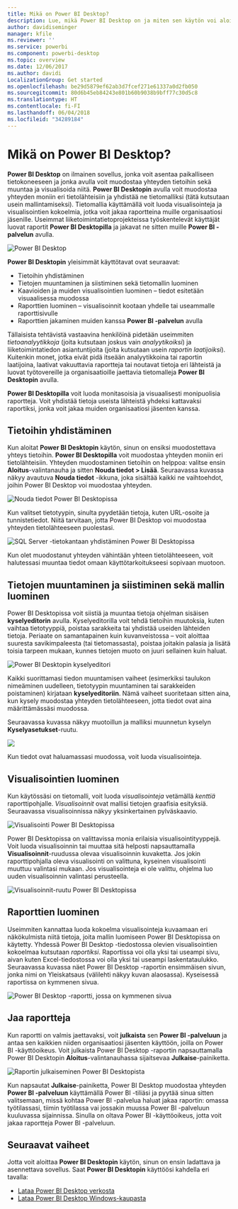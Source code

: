 ```yaml
---
title: Mikä on Power BI Desktop?
description: Lue, mikä Power BI Desktop on ja miten sen käytön voi aloittaa
author: davidiseminger
manager: kfile
ms.reviewer: ''
ms.service: powerbi
ms.component: powerbi-desktop
ms.topic: overview
ms.date: 12/06/2017
ms.author: davidi
LocalizationGroup: Get started
ms.openlocfilehash: be29d5879ef62ab3d7fcef271e61337a0d2fb050
ms.sourcegitcommit: 80d6b45eb84243e801b60b9038b9bff77c30d5c8
ms.translationtype: HT
ms.contentlocale: fi-FI
ms.lasthandoff: 06/04/2018
ms.locfileid: "34289184"
---
```

# <a name="what-is-power-bi-desktop"></a>Mikä on Power BI Desktop?

**Power BI Desktop** on ilmainen sovellus, jonka voit asentaa paikalliseen tietokoneeseen ja jonka avulla voit muodostaa yhteyden tietoihin sekä muuntaa ja visualisoida niitä. **Power BI Desktopin** avulla voit muodostaa yhteyden moniin eri tietolähteisiin ja yhdistää ne tietomalliksi (tätä kutsutaan usein mallintamiseksi). Tietomallia käyttämällä voit luoda visualisointeja ja visualisointien kokoelmia, jotka voit jakaa raportteina muille organisaatiosi jäsenille. Useimmat liiketoimintatietoprojekteissa työskentelevät käyttäjät luovat raportit **Power BI Desktopilla** ja jakavat ne sitten muille **Power BI -palvelun** avulla.

![Power BI Desktop](media/desktop-what-is-desktop/what-is-desktop_01.png)

**Power BI Desktopin** yleisimmät käyttötavat ovat seuraavat:

* Tietoihin yhdistäminen
* Tietojen muuntaminen ja siistiminen sekä tietomallin luominen
* Kaavioiden ja muiden visualisointien luominen – tiedot esitetään visuaalisessa muodossa
* Raporttien luominen – visualisoinnit kootaan yhdelle tai useammalle raporttisivulle
* Raporttien jakaminen muiden kanssa **Power BI -palvelun** avulla

Tällaisista tehtävistä vastaavina henkilöinä pidetään useimmiten *tietoanalyytikkoja* (joita kutsutaan joskus vain *analyytikoiksi*) ja liiketoimintatiedon asiantuntijoita (joita kutsutaan usein *raportin laatijoiksi*). Kuitenkin monet, jotka eivät pidä itseään analyytikkoina tai raportin laatijoina, laativat vakuuttavia raportteja tai noutavat tietoja eri lähteistä ja luovat työtovereille ja organisaatioille jaettavia tietomalleja **Power BI Desktopin** avulla.

**Power BI Desktopilla** voit luoda monitasoisia ja visuaalisesti monipuolisia raportteja. Voit yhdistää tietoja useista lähteistä yhdeksi kattavaksi raportiksi, jonka voit jakaa muiden organisaatiosi jäsenten kanssa. 

## <a name="connect-to-data"></a>Tietoihin yhdistäminen
Kun aloitat **Power BI Desktopin** käytön, sinun on ensiksi muodostettava yhteys tietoihin. **Power BI Desktopilla** voit muodostaa yhteyden moniin eri tietolähteisiin. Yhteyden muodostaminen tietoihin on helppoa: valitse ensin **Aloitus**-valintanauha ja sitten **Nouda tiedot > Lisää**. Seuraavassa kuvassa näkyy avautuva **Nouda tiedot** -ikkuna, joka sisältää kaikki ne vaihtoehdot, joihin Power BI Desktop voi muodostaa yhteyden.

![Nouda tiedot Power BI Desktopissa](media/desktop-what-is-desktop/what-is-desktop_02.png)

Kun valitset tietotyypin, sinulta pyydetään tietoja, kuten URL-osoite ja tunnistetiedot. Niitä tarvitaan, jotta Power BI Desktop voi muodostaa yhteyden tietolähteeseen puolestasi.

![SQL Server -tietokantaan yhdistäminen Power BI Desktopissa](media/desktop-what-is-desktop/what-is-desktop_03.png)

Kun olet muodostanut yhteyden vähintään yhteen tietolähteeseen, voit halutessasi muuntaa tiedot omaan käyttötarkoitukseesi sopivaan muotoon.

## <a name="transform-and-clean-data-create-a-model"></a>Tietojen muuntaminen ja siistiminen sekä mallin luominen

Power BI Desktopissa voit siistiä ja muuntaa tietoja ohjelman sisäisen **kyselyeditorin** avulla. Kyselyeditorilla voit tehdä tietoihin muutoksia, kuten vaihtaa tietotyyppiä, poistaa sarakkeita tai yhdistää useiden lähteiden tietoja. Periaate on samantapainen kuin kuvanveistossa – voit aloittaa suuresta savikimpaleesta (tai tietomassasta), poistaa joitakin palasia ja lisätä toisia tarpeen mukaan, kunnes tietojen muoto on juuri sellainen kuin haluat. 

![Power BI Desktopin kyselyeditori](media/desktop-getting-started/designer_gsg_editquery.png)

Kaikki suorittamasi tiedon muuntamisen vaiheet (esimerkiksi taulukon nimeäminen uudelleen, tietotyypin muuntaminen tai sarakkeiden poistaminen) kirjataan **kyselyeditoriin**. Nämä vaiheet suoritetaan sitten aina, kun kysely muodostaa yhteyden tietolähteeseen, jotta tiedot ovat aina määrittämässäsi muodossa.

Seuraavassa kuvassa näkyy muotoillun ja malliksi muunnetun kyselyn **Kyselyasetukset**-ruutu.

 ![](media/desktop-getting-started/shapecombine_querysettingsfinished.png)

Kun tiedot ovat haluamassasi muodossa, voit luoda visualisointeja. 

## <a name="create-visuals"></a>Visualisointien luominen 

Kun käytössäsi on tietomalli, voit luoda *visualisointeja* vetämällä *kenttiä* raporttipohjalle. *Visualisoinnit* ovat mallisi tietojen graafisia esityksiä. Seuraavassa visualisoinnissa näkyy yksinkertainen pylväskaavio. 

![Visualisointi Power BI Desktopissa](media/desktop-what-is-desktop/what-is-desktop_04.png)

Power BI Desktopissa on valittavissa monia erilaisia visualisointityyppejä. Voit luoda visualisoinnin tai muuttaa sitä helposti napsauttamalla **Visualisoinnit**-ruudussa olevaa visualisoinnin kuvaketta. Jos jokin raporttipohjalla oleva visualisointi on valittuna, kyseinen visualisointi muuttuu valintasi mukaan. Jos visualisointeja ei ole valittu, ohjelma luo uuden visualisoinnin valintasi perusteella.

![Visualisoinnit-ruutu Power BI Desktopissa](media/desktop-what-is-desktop/what-is-desktop_05.png)

## <a name="create-reports"></a>Raporttien luominen

Useimmiten kannattaa luoda kokoelma visualisointeja kuvaamaan eri näkökulmista niitä tietoja, joita mallin luomiseen Power BI Desktopissa on käytetty. Yhdessä Power BI Desktop -tiedostossa olevien visualisointien kokoelmaa kutsutaan *raportiksi*. Raportissa voi olla yksi tai useampi sivu, aivan kuten Excel-tiedostossa voi olla yksi tai useampi laskentataulukko. Seuraavassa kuvassa näet Power BI Desktop -raportin ensimmäisen sivun, jonka nimi on Yleiskatsaus (välilehti näkyy kuvan alaosassa). Kyseisessä raportissa on kymmenen sivua.

![Power BI Desktop -raportti, jossa on kymmenen sivua](media/desktop-what-is-desktop/what-is-desktop_01.png)

## <a name="share-reports"></a>Jaa raportteja

Kun raportti on valmis jaettavaksi, voit **julkaista** sen **Power BI -palveluun** ja antaa sen kaikkien niiden organisaatiosi jäsenten käyttöön, joilla on Power BI -käyttöoikeus. Voit julkaista Power BI Desktop -raportin napsauttamalla Power BI Desktopin **Aloitus**-valintanauhassa sijaitsevaa **Julkaise**-painiketta.

![Raportin julkaiseminen Power BI Desktopista](media/desktop-what-is-desktop/what-is-desktop_06.png)

Kun napsautat **Julkaise**-painiketta, Power BI Desktop muodostaa yhteyden **Power BI -palveluun** käyttämällä Power BI -tiliäsi ja pyytää sinua sitten valitsemaan, missä kohtaa Power BI -palvelua haluat jakaa raportin: omassa työtilassasi, tiimin työtilassa vai jossakin muussa Power BI -palveluun kuuluvassa sijainnissa. Sinulla on oltava Power BI -käyttöoikeus, jotta voit jakaa raportteja Power BI -palveluun.


## <a name="next-steps"></a>Seuraavat vaiheet

Jotta voit aloittaa **Power BI Desktopin** käytön, sinun on ensin ladattava ja asennettava sovellus. Saat **Power BI Desktopin** käyttöösi kahdella eri tavalla:

* [Lataa Power BI Desktop verkosta](desktop-get-the-desktop.md)
* [Lataa Power BI Desktop Windows-kaupasta](http://aka.ms/pbidesktopstore)
